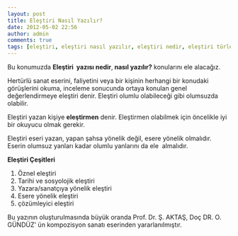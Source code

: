 ```yaml
---
layout: post
title: Eleştiri Nasıl Yazılır?
date: 2012-05-02 22:56
author: admin
comments: true
tags: [eleştiri, eleştiri nasıl yazılır, eleştiri nedir, eleştiri türleri, eleştiri yazısı nasıl yazılır, Makale, ögretmen eleştiri yazılaRı, restoran eleştirme yazıları nasıl yazılır]
---
```

Bu konumuzda <strong>Eleştiri  yazısı nedir</strong>,<strong> nasıl yazılır?</strong> konularını ele alacağız.

Hertürlü sanat eserini, faliyetini veya bir kişinin herhangi bir konudaki görüşlerini okuma, inceleme sonucunda ortaya konulan genel değerlendirmeye eleştiri denir. Eleştiri olumlu olabileceği gibi olumsuzda olabilir.

Eleştiri yazan kişiye <strong>eleştirmen</strong> denir. Eleştirmen olabilmek için öncelikle iyi bir okuyucu olmak gerekir.

Eleştiri eseri yazan, yapan şahsa yönelik değil, esere yönelik olmalıdır. Eserin olumsuz yanları kadar olumlu yanlarını da ele  almalıdır.

<strong>Eleştiri Çeşitleri</strong>
<ol>
	<li>Öznel eleştiri</li>
	<li>Tarihi ve sosyolojik eleştiri</li>
	<li>Yazara/sanatçıya yönelik eleştiri</li>
	<li>Esere yönelik eleştiri</li>
	<li>çözümleyici eleştiri</li>
</ol>
Bu yazının oluşturulmasında büyük oranda Prof. Dr. Ş. AKTAŞ, Doç DR. O. GÜNDÜZ' ün kompozisyon sanatı eserinden yararlanılmıştır.
